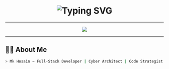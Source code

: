 <h1 align="center">
  <img src="https://readme-typing-svg.demolab.com?font=Fira+Code&weight=500&size=40&pause=1000&color=36F9F6&center=true&vCenter=true&width=900&lines=Welcome+to+the+Lab+of+Mk+Hosain.;Pro+Coder+%7C+Tech+Architect+%7C+@rootevil;Where+Ideas+Turn+Into+Code+and+Code+Turns+Into+Power." alt="Typing SVG" />
</h1>

---

<div align="center">
  <img src="https://capsule-render.vercel.app/api?type=waving&color=0:0d0d0d,100:36f9f6&height=250&section=header&text=Mk%20Hosain%20(@rootevil)&fontSize=50&fontColor=ffffff&animation=twinkling" />
</div>

---

## 👨‍💻 About Me

```bash
> Mk Hosain ~ Full-Stack Developer | Cyber Architect | Code Strategist
